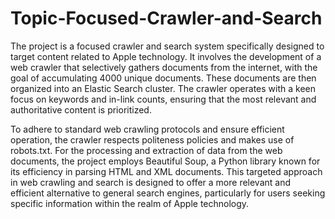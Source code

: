 # Topic-Focused-Crawler-and-Search

The project is a focused crawler and search system specifically designed to target content related to Apple technology. It involves the development of a web crawler that selectively gathers documents from the internet, with the goal of accumulating 4000 unique documents. These documents are then organized into an Elastic Search cluster. The crawler operates with a keen focus on keywords and in-link counts, ensuring that the most relevant and authoritative content is prioritized.

To adhere to standard web crawling protocols and ensure efficient operation, the crawler respects politeness policies and makes use of robots.txt. For the processing and extraction of data from the web documents, the project employs Beautiful Soup, a Python library known for its efficiency in parsing HTML and XML documents. This targeted approach in web crawling and search is designed to offer a more relevant and efficient alternative to general search engines, particularly for users seeking specific information within the realm of Apple technology.
